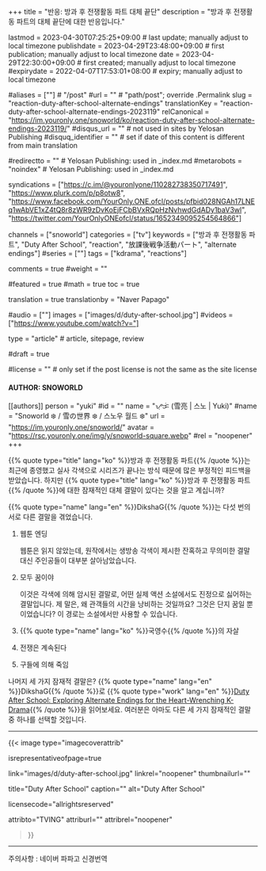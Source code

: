 +++
title = "반응: 방과 후 전쟁활동 파트 대체 끝단"
description = "방과 후 전쟁활동 파트의 대체 끝단에 대한 반응입니다."

lastmod = 2023-04-30T07:25:25+09:00                 # last update; manually adjust to local timezone
publishdate = 2023-04-29T23:48:00+09:00             # first publication; manually adjust to local timezone
date = 2023-04-29T22:30:00+09:00                    # first created; manually adjust to local timezone
#expirydate = 2022-04-07T17:53:01+08:00              # expiry; manually adjust to local timezone

#aliases = [""]                                        # "/post"
#url = ""                                              # "path/post"; override .Permalink
slug = "reaction-duty-after-school-alternate-endings"
translationKey = "reaction-duty-after-school-alternate-endings-2023119"
relCanonical = "https://im.youronly.one/snoworld/ko/reaction-duty-after-school-alternate-endings-2023119/"
#disqus_url = ""                                       # not used in sites by Yelosan Publishing
#disquq_identifier = ""                                # set if date of this content is different from main translation

#redirectto = ""                                       # Yelosan Publishing: used in _index.md
#metarobots = "noindex"                                # Yelosan Publishing: used in _index.md

syndications = ["https://c.im/@youronlyone/110282738350717491", "https://www.plurk.com/p/p8otw8", "https://www.facebook.com/YourOnly.ONE.ofcl/posts/pfbid028NGAh17LNEq1wAbVE1xZ4tQ8r8zWR9zDvKoEjFCbBVxRQpHzNvhwdGdADy1baV3wl", "https://twitter.com/YourOnlyONEofcl/status/1652349095254564866"]

channels = ["snoworld"]
categories = ["tv"]
keywords = ["방과 후 전쟁활동 파트", "Duty After School", "reaction", "放課後戦争活動パート", "alternate endings"]
#series = [""]
tags = ["kdrama", "reactions"]

comments = true
#weight = ""

#featured = true
#math = true
toc = true

translation = true
translationby = "Naver Papago"

#audio = [""]
images = ["images/d/duty-after-school.jpg"]
#videos = ["https://www.youtube.com/watch?v="]

type = "article"                                             # article, sitepage, review

#draft = true

#license = ""                                          # only set if the post license is not the same as the site license

#### AUTHOR: SNOWORLD ####
[[authors]]
  person = "yuki"
  #id = ""
  name = "ᜌᜓᜃᜒ (雪亮 | 스노 | Yuki)"
  #name = "Snoworld ❄️ / 雪の世界 ❄️ / 스노우 월드 ❄️"
  url = "https://im.youronly.one/snoworld/"
  avatar = "https://rsc.youronly.one/img/y/snoworld-square.webp"
  #rel = "noopener"
+++

{{% quote type="title" lang="ko" %}}방과 후 전쟁활동 파트{{% /quote %}}는 최근에 종영했고 실사 각색으로 시리즈가 끝나는 방식 때문에 많은 부정적인 피드백을 받았습니다. 하지만 {{% quote type="title" lang="ko" %}}방과 후 전쟁활동 파트{{% /quote %}}에 대한 잠재적인 대체 결말이 있다는 것을 알고 계십니까?

<!--more-->

{{% quote type="name" lang="en" %}}DikshaG{{% /quote %}}는 다섯 번의 서로 다른 결말을 겪었습니다.

1. 웹툰 엔딩

    웹툰은 읽지 않았는데, 원작에서는 생방송 각색이 제시한 잔혹하고 무의미한 결말 대신 주인공들이 대부분 살아남았습니다.

1. 모두 꿈이야

    이것은 각색에 의해 암시된 결말로, 어떤 실제 액션 소설에서도 진정으로 싫어하는 결말입니다. 제 말은, 왜 관객들의 시간을 낭비하는 것일까요? 그것은 단지 꿈일 뿐이었습니다? 이 경로는 소설에서만 사용할 수 있습니다.

1. {{% quote type="name" lang="ko" %}}국영수{{% /quote %}}의 자살
1. 전쟁은 계속된다
1. 구들에 의해 죽임

나머지 세 가지 잠재적 결말은? {{% quote type="name" lang="en" %}}DikshaG{{% /quote %}}로 {{% quote type="work" lang="en" %}}[Duty After School: Exploring Alternate Endings for the Heart-Wrenching K-Drama](https://www.moving-stories.net/duty-after-school-exploring-alternate-endings-for-the-heart-wrenching-k-drama/){{% /quote %}}을 읽어보세요. 여러분은 아마도 다른 세 가지 잠재적인 결말 중 하나를 선택할 것입니다.

---

{{< image
  type="imagecoverattrib"

  isrepresentativeofpage=true

  link="images/d/duty-after-school.jpg"
  linkrel="noopener"
  thumbnailurl=""

  title="Duty After School"
  caption=""
  alt="Duty After School"

  licensecode="allrightsreserved"

  attribto="TVING"
  attriburl=""
  attribrel="noopener"
>}}

---

주의사항 : 네이버 파파고 신경번역
